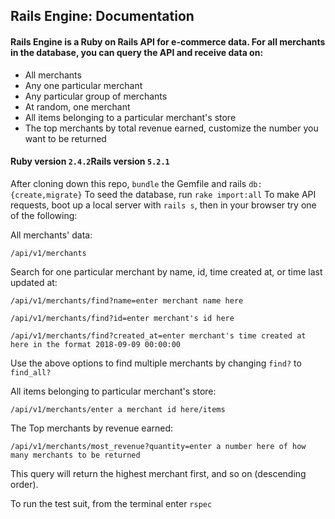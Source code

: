 ## Rails Engine: Documentation

#### Rails Engine is a Ruby on Rails API for e-commerce data. For all merchants in the database, you can query the API and receive data on:

* All merchants
* Any one particular merchant
* Any particular group of merchants
* At random, one merchant
* All items belonging to a particular merchant's store
* The top merchants by total revenue earned, customize the number you want to be returned

#### Ruby version `2.4.2`Rails version `5.2.1`

After cloning down this repo, `bundle` the Gemfile and rails `db:{create,migrate}`
To seed the database, run `rake import:all`
To make API requests, boot up a local server with `rails s`, then in your browser try one of the following:

All merchants' data:

`/api/v1/merchants`


Search for one particular merchant by name, id, time created at, or time last updated at:

`/api/v1/merchants/find?name=enter merchant name here`

`/api/v1/merchants/find?id=enter merchant's id here`

`/api/v1/merchants/find?created_at=enter merchant's time created at here in the format 2018-09-09 00:00:00`


Use the above options to find multiple merchants by changing `find?` to `find_all?`


All items belonging to particular merchant's store:

`/api/v1/merchants/enter a merchant id here/items`

The Top merchants by revenue earned:

`/api/v1/merchants/most_revenue?quantity=enter a number here of how many merchants to be returned`

This query will return the highest merchant first, and so on (descending order).


To run the test suit, from the terminal enter `rspec`
